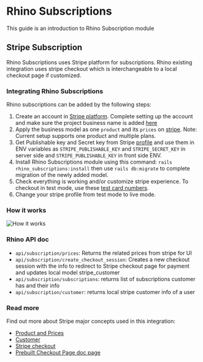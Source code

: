 # Rhino Subscriptions

This guide is an introduction to Rhino Subscription module

## Stripe Subscription

Rhino Subscriptions uses Stripe platform for subscriptions. Rhino existing integration uses stripe checkout which is interchangeable to a local checkout page if customized.

### Integrating Rhino Subscriptions

Rhino subscriptions can be added by the following steps:

1. Create an account in [Stripe platform](https://stripe.com). Complete setting up the account and make sure the project business name is added [here](https://dashboard.stripe.com/account)
2. Apply the business model as one `product` and its `prices` on [stripe](https://dashboard.stripe.com/test/products/create).
   Note: Current setup supports one product and multiple plans.
3. Get Publishable key and Secret key from Stripe [profile](https://dashboard.stripe.com/test/apikeys) and use them in ENV variables as `STRIPE_PUBLISHABLE_KEY` and `STRIPE_SECRET_KEY` in server side and `STRIPE_PUBLISHABLE_KEY` in front side ENV.
4. Install Rhino Subscriptions module using this command: `rails rhino_subscriptions:install` then use `rails db:migrate` to complete migration of the newly added model.
5. Check everything is working and/or customize stripe experience.
   To checkout in test mode, use these [test card numbers](https://stripe.com/docs/testing#cards).
6. Change your stripe profile from test mode to live mode.

### How it works

![How it works](../app/assets/stripe_flow.png)

### Rhino API doc

- `api/subscription/prices`: Returns the related prices from stripe for UI
- `api/subscription/create_checkout_session`: Creates a new checkout session with the info to redirect to Stripe checkout page for payment and updates local model stripe_customer
- `api/subscription/subscriptions`: returns list of subscriptions customer has and their info
- `api/subscription/customer`: returns local stripe customer info of a user

### Read more

Find out more about Stripe major concepts used in this integration:

- [Product and Prices](https://stripe.com/docs/billing/prices-guide)
- [Customer](https://stripe.com/docs/billing/customer)
- [Stripe checkout](https://stripe.com/docs/payments/checkout)
- [Prebuilt Checkout Page doc page](https://stripe.com/docs/checkout/integration-builder)
